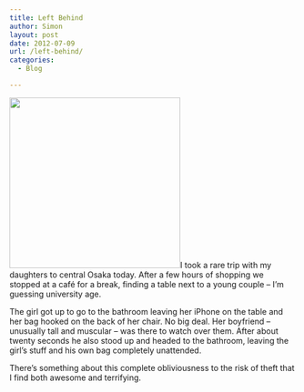 ```yaml
---
title: Left Behind
author: Simon
layout: post
date: 2012-07-09
url: /left-behind/
categories:
  - Blog

---
```

[<img src="http://sidewalken.com/wp-content/uploads/2012/07/IMG_1914-300x300.jpg" alt="" title="IMG_1914" width="300" height="300" class="alignright size-medium wp-image-273" />][1]I took a rare trip with my daughters to central Osaka today. After a few hours of shopping we stopped at a café for a break, finding a table next to a young couple &#8211; I’m guessing university age.

The girl got up to go to the bathroom leaving her iPhone on the table and her bag hooked on the back of her chair. No big deal. Her boyfriend &#8211; unusually tall and muscular &#8211; was there to watch over them. After about twenty seconds he also stood up and headed to the bathroom, leaving the girl’s stuff and his own bag completely unattended.

There&#8217;s something about this complete obliviousness to the risk of theft that I find both awesome and terrifying.

 [1]: http://sidewalken.com/wp-content/uploads/2012/07/IMG_1914.jpg